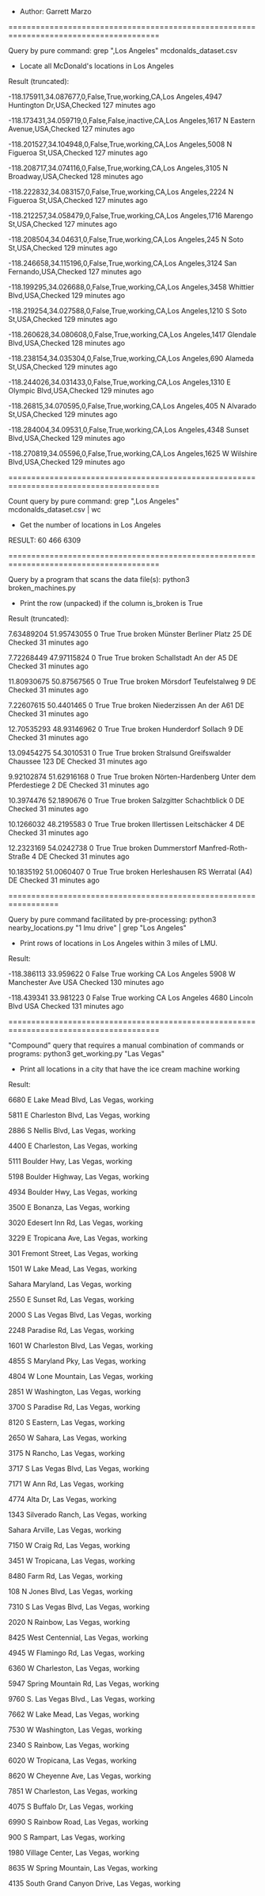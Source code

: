 - Author: Garrett Marzo

=======================================================================================

Query by pure command: grep ",Los Angeles" mcdonalds_dataset.csv

- Locate all McDonald's locations in Los Angeles

Result (truncated):

-118.175911,34.087677,0,False,True,working,CA,Los Angeles,4947 Huntington Dr,USA,Checked 127 minutes ago

-118.173431,34.059719,0,False,False,inactive,CA,Los Angeles,1617 N Eastern Avenue,USA,Checked 127 minutes ago

-118.201527,34.104948,0,False,True,working,CA,Los Angeles,5008 N Figueroa St,USA,Checked 127 minutes ago

-118.208717,34.074116,0,False,True,working,CA,Los Angeles,3105 N Broadway,USA,Checked 128 minutes ago

-118.222832,34.083157,0,False,True,working,CA,Los Angeles,2224 N Figueroa St,USA,Checked 127 minutes ago

-118.212257,34.058479,0,False,True,working,CA,Los Angeles,1716 Marengo St,USA,Checked 127 minutes ago

-118.208504,34.04631,0,False,True,working,CA,Los Angeles,245 N Soto St,USA,Checked 129 minutes ago

-118.246658,34.115196,0,False,True,working,CA,Los Angeles,3124 San Fernando,USA,Checked 127 minutes ago

-118.199295,34.026688,0,False,True,working,CA,Los Angeles,3458 Whittier Blvd,USA,Checked 129 minutes ago

-118.219254,34.027588,0,False,True,working,CA,Los Angeles,1210 S Soto St,USA,Checked 129 minutes ago

-118.260628,34.080608,0,False,True,working,CA,Los Angeles,1417 Glendale Blvd,USA,Checked 128 minutes ago

-118.238154,34.035304,0,False,True,working,CA,Los Angeles,690 Alameda St,USA,Checked 129 minutes ago

-118.244026,34.031433,0,False,True,working,CA,Los Angeles,1310 E Olympic Blvd,USA,Checked 129 minutes ago

-118.26815,34.070595,0,False,True,working,CA,Los Angeles,405 N Alvarado St,USA,Checked 129 minutes ago

-118.284004,34.09531,0,False,True,working,CA,Los Angeles,4348 Sunset Blvd,USA,Checked 129 minutes ago

-118.270819,34.05596,0,False,True,working,CA,Los Angeles,1625 W Wilshire Blvd,USA,Checked 129 minutes ago

=======================================================================================

Count query by pure command: grep ",Los Angeles" mcdonalds_dataset.csv | wc

- Get the number of locations in Los Angeles

RESULT:
60 466 6309

=======================================================================================

Query by a program that scans the data file(s): python3 broken_machines.py

- Print the row (unpacked) if the column is_broken is True

Result (truncated):

7.63489204 51.95743055 0 True True broken Münster Berliner Platz 25 DE Checked 31 minutes ago

7.72268449 47.97115824 0 True True broken Schallstadt An der A5 DE Checked 31 minutes ago

11.80930675 50.87567565 0 True True broken Mörsdorf Teufelstalweg 9 DE Checked 31 minutes ago

7.22607615 50.4401465 0 True True broken Niederzissen An der A61 DE Checked 31 minutes ago

12.70535293 48.93146962 0 True True broken Hunderdorf Sollach 9 DE Checked 31 minutes ago

13.09454275 54.3010531 0 True True broken Stralsund Greifswalder Chaussee 123 DE Checked 31 minutes ago

9.92102874 51.62916168 0 True True broken Nörten-Hardenberg Unter dem Pferdestiege 2 DE Checked 31 minutes ago

10.3974476 52.1890676 0 True True broken Salzgitter Schachtblick 0 DE Checked 31 minutes ago

10.1266032 48.2195583 0 True True broken Illertissen Leitschäcker 4 DE Checked 31 minutes ago

12.2323169 54.0242738 0 True True broken Dummerstorf Manfred-Roth-Straße 4 DE Checked 31 minutes ago

10.1835192 51.0060407 0 True True broken Herleshausen RS Werratal (A4) DE Checked 31 minutes ago

=================================================================

Query by pure command facilitated by pre-processing: python3 nearby_locations.py "1 lmu drive" | grep "Los Angeles"

- Print rows of locations in Los Angeles within 3 miles of LMU.

Result:

-118.386113 33.959622 0 False True working CA Los Angeles 5908 W Manchester Ave USA Checked 130 minutes ago

-118.439341 33.981223 0 False True working CA Los Angeles 4680 Lincoln Blvd USA Checked 131 minutes ago

=======================================================================================

"Compound" query that requires a manual combination of commands or programs: python3 get_working.py "Las Vegas"

- Print all locations in a city that have the ice cream machine working

Result:

6680 E Lake Mead Blvd, Las Vegas, working

5811 E Charleston Blvd, Las Vegas, working

2886 S Nellis Blvd, Las Vegas, working

4400 E Charleston, Las Vegas, working

5111 Boulder Hwy, Las Vegas, working

5198 Boulder Highway, Las Vegas, working

4934 Boulder Hwy, Las Vegas, working

3500 E Bonanza, Las Vegas, working

3020 Edesert Inn Rd, Las Vegas, working

3229 E Tropicana Ave, Las Vegas, working

301 Fremont Street, Las Vegas, working

1501 W Lake Mead, Las Vegas, working

Sahara Maryland, Las Vegas, working

2550 E Sunset Rd, Las Vegas, working

2000 S Las Vegas Blvd, Las Vegas, working

2248 Paradise Rd, Las Vegas, working

1601 W Charleston Blvd, Las Vegas, working

4855 S Maryland Pky, Las Vegas, working

4804 W Lone Mountain, Las Vegas, working

2851 W Washington, Las Vegas, working

3700 S Paradise Rd, Las Vegas, working

8120 S Eastern, Las Vegas, working

2650 W Sahara, Las Vegas, working

3175 N Rancho, Las Vegas, working

3717 S Las Vegas Blvd, Las Vegas, working

7171 W Ann Rd, Las Vegas, working

4774 Alta Dr, Las Vegas, working

1343 Silverado Ranch, Las Vegas, working

Sahara Arville, Las Vegas, working

7150 W Craig Rd, Las Vegas, working

3451 W Tropicana, Las Vegas, working

8480 Farm Rd, Las Vegas, working

108 N Jones Blvd, Las Vegas, working

7310 S Las Vegas Blvd, Las Vegas, working

2020 N Rainbow, Las Vegas, working

8425 West Centennial, Las Vegas, working

4945 W Flamingo Rd, Las Vegas, working

6360 W Charleston, Las Vegas, working

5947 Spring Mountain Rd, Las Vegas, working

9760 S. Las Vegas Blvd., Las Vegas, working

7662 W Lake Mead, Las Vegas, working

7530 W Washington, Las Vegas, working

2340 S Rainbow, Las Vegas, working

6020 W Tropicana, Las Vegas, working

8620 W Cheyenne Ave, Las Vegas, working

7851 W Charleston, Las Vegas, working

4075 S Buffalo Dr, Las Vegas, working

6990 S Rainbow Road, Las Vegas, working

900 S Rampart, Las Vegas, working

1980 Village Center, Las Vegas, working

8635 W Spring Mountain, Las Vegas, working

4135 South Grand Canyon Drive, Las Vegas, working
